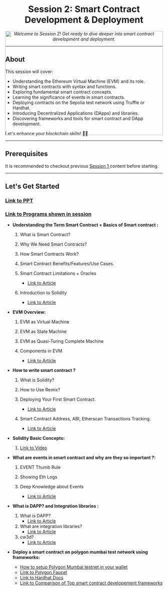 <h1 align="center">Session 2: Smart Contract Development & Deployment</h1>

<div style="width:100%;height:0;padding-bottom:66%;position:relative;"><image src="https://images.ctfassets.net/q5ulk4bp65r7/3tPD44XGnQKT7Ypz7lyzaD/4b64021a4f6d376fa93f6634d1929576/Learn_Illustration_What_is_a_Smart_Contract__1_.png" width="100%" height="100%" style="position:absolute" frameBorder="0" class="giphy-embed" allowFullScreen></image></p>

<p align="center"><em>Welcome to Session 2! Get ready to dive deeper into smart contract development and deployment.</em></p>

<hr>

<h2>About</h2>

<p>This session will cover:</p>

<ul>
  <li>Understanding the Ethereum Virtual Machine (EVM) and its role.</li>
  <li>Writing smart contracts with syntax and functions.</li>
  <li>Exploring fundamental smart contract concepts.</li>
  <li>Learning the significance of events in smart contracts.</li>
  <li>Deploying contracts on the Sepolia test network using Truffle or Hardhat.</li>
  <li>Introducing Decentralized Applications (DApps) and libraries.</li>
  <li>Discovering frameworks and tools for smart contract and DApp development.</li>
</ul>

<p>Let's enhance your blockchain skills! 🚀🔗</p>

<hr>

<h2>Prerequisites</h2>
  It is recommended to checkout previous  <a href="https://github.com/TheGraphIndia/Web3-with-The-Graph-India/tree/main/Session_1">Session 1 </a> content before starting.
<hr> 
<h2> Let's Get Started</h2>

<h3><a href=""> Link to PPT </a></h2>
<h3><a href="https://github.com/TheGraphIndia/Web3-with-The-Graph-India/tree/main/Session_2/Programs"> Link to Programs shown in session </a></h2>

- **Understanding the Term Smart Contract + Basics of Smart contract :**
  
  1. What is Smart Contract?
  2. Why We Need Smart Contracts?
  3. How Smart Contracts Work?
  4. Smart Contract Benefits/Features/Use Cases.
  5. Smart Contract Limitations + Oracles
  
      - [Link to Article](https://chain.link/education/smart-contracts)
  
  6. Introduction to Solidity
        - [Link to Article](https://docs.soliditylang.org/en/v0.8.21/)


- **EVM Overview:**
  
  1. EVM as Virtual Machine
  2. EVM as State Machine
  3. EVM as Quasi-Turing Complete Machine
  4. Components in EVM
  
      - [Link to Article](https://medium.com/coinmonks/evm-part1-the-abcs-of-ethereum-virtual-machine-3669cbac0b4#:~:text=EVM%20in%20100%20wordsnew%20block%20that%20gets%20mined.)

- **How to write smart contract ?**
  
  1. What is Solidity?
  2. How to Use Remix?
  3. Deploying Your First Smart Contract.
  
        - [Link to Article](https://medium.com/geekculture/learn-solidity-1-simple-variables-dc2750f05d57)
  
  4. Smart Contract Address, ABI, Etherscan Transactions Tracking.
  
       - [Link to Article](https://medium.com/@eiki1212/explaining-ethereum-contract-abi-evm-bytecode-6afa6e917c3b)

- **Solidity Basic Concepts:**
    
  1. [Link to Video](https://youtu.be/NqGe942J4Y0?si=SYrQ3rTc9thg3uwF)
    
- **What are events in smart contract and why are they so important ?:**

  1. EVENT Thumb Rule
  2. Showing Eth Logs
  3. Deep Knowledge about Events
     
       - [Link to Article](https://medium.com/linum-labs/everything-you-ever-wanted-to-know-about-events-and-logs-on-ethereum-fec84ea7d0a5)


- **What is DAPP? and Integration libraries :** 
  1. What is DAPP?
        - [Link to Article](https://medium.com/centrality/what-even-is-a-dapp-and-why-are-they-useful-10f64c13d454)
  2. What are integration libraries?
        - [Link to Article](https://blog.openreplay.com/comparing-blockchain-libraries--web3js-vs-ethersjs/)
  3. cw3d?
        - [Link to Article](https://www.alchemy.com/create-web3-dapp)


- **Deploy a smart contract on polygon mumbai test network using frameworks:**
  - [How to setup Polygon Mumbai testnet in your wallet](https://faucet.polygon.technology/)
  - [Link to Polygon Faucet](https://wiki.polygon.technology/docs/tools/wallets/metamask/config-polygon-on-metamask/)
  - [Link to Hardhat Docs](https://hardhat.org/)
  - [Link to Comparison of Top smart contract developement frameworks](https://medium.com/coinmonks/compare-the-top-3-smart-contract-frameworks-for-web3-projects-in-2022-hardhat-truffle-and-ca26c638c597)


